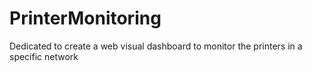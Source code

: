 # PrinterMonitoring
Dedicated to create a web visual dashboard to monitor the printers in a specific network
